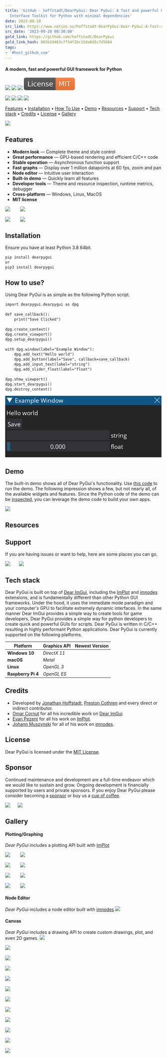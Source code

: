 ```yaml
---
title: 'GitHub - hoffstadt/DearPyGui: Dear PyGui: A fast and powerful Graphical User
  Interface Toolkit for Python with minimal dependencies'
date: 2023-09-20
src_link: https://www.notion.so/hoffstadt-DearPyGui-Dear-PyGui-A-fast-and-powerful-Graphical-User-Interface-Toolkit-for-Python-wit-6338e194c22a47fba2472d7fbd2d1315
src_date: '2023-09-20 08:30:00'
gold_link: https://github.com/hoffstadt/DearPyGui
gold_link_hash: 985b2d463cff54f2bc15da0d5c7d5684
tags:
- '#host_github_com'
---
```



#### A modern, fast and powerful GUI framework for Python



[![](https://camo.githubusercontent.com/c39a04c69b52d329e6d3dbfa597eee1b1298812e4ad6e08a6f78515df8d05cfe/68747470733a2f2f696d672e736869656c64732e696f2f707970692f707976657273696f6e732f646561727079677569)](/hoffstadt/DearPyGui/blob/master)
[![](https://camo.githubusercontent.com/2cb33d6e95f6265abb85e45180a01fc9ae9273be397fd14aedac3345959cfb26/68747470733a2f2f696d672e736869656c64732e696f2f707970692f762f646561727079677569)](https://pypi.org/project/dearpygui/)
[![](https://camo.githubusercontent.com/65a4748f7b5580e5d22942823ca9f8190721be3c090257cf23a48dec342ce462/68747470733a2f2f706570792e746563682f62616467652f646561727079677569)](https://pepy.tech/project/dearpygui)
[![](https://github.com/hoffstadt/DearPyGui/raw/assets/readme/mit_badge.svg)](#license)




[![](https://github.com/hoffstadt/DearPyGui/workflows/Embedded%20Build/badge.svg?branch=master)](https://github.com/hoffstadt/DearPyGui/actions?workflow=Embedded%20Build)
[![](https://github.com/hoffstadt/DearPyGui/workflows/Static%20Analysis/badge.svg?branch=master)](https://github.com/hoffstadt/DearPyGui/actions?workflow=Static%20Analysis)
[![](https://github.com/hoffstadt/DearPyGui/actions/workflows/Deployment.yml/badge.svg?branch=master)](https://github.com/hoffstadt/DearPyGui/actions/workflows/Deployment.yml)
[![](https://camo.githubusercontent.com/5d8c0849b281418900f6877dfc81f1542b24622652328e15b09a41c15617e9ad/68747470733a2f2f72656164746865646f63732e6f72672f70726f6a656374732f6465617270796775692f62616467652f3f76657273696f6e3d6c6174657374)](https://dearpygui.readthedocs.io/en/latest/?badge=latest)




[Features](#features) •
 [Installation](#installation) •
 [How To Use](#how-to-use) • 
 [Demo](#demo) •
 [Resources](#resources) •
 [Support](#support) •
 [Tech stack](#tech-stack) •
 [Credits](#credits) •
 [License](#license) •
 [Gallery](#gallery)



  
[![](https://raw.githubusercontent.com/hoffstadt/DearPyGui/assets/linuxthemes.PNG)](https://raw.githubusercontent.com/hoffstadt/DearPyGui/assets/linuxthemes.PNG)


Features
--------


* **Modern look** — Complete theme and style control
* **Great performance** — GPU-based rendering and efficient C/C++ code
* **Stable operation** — Asynchronous function support
* **Fast graphs** — Display over 1 million datapoints at 60 fps, zoom and pan
* **Node editor** — Intuitive user interaction
* **Built-in demo** — Quickly learn all features
* **Developer tools** — Theme and resource inspection, runtime metrics, debugger
* **Cross-platform** — Windows, Linux, MacOS
* **MIT license**



[![](https://raw.githubusercontent.com/wiki/epezent/implot/screenshots3/stem.gif)](https://raw.githubusercontent.com/wiki/epezent/implot/screenshots3/stem.gif)        [![](https://raw.githubusercontent.com/wiki/epezent/implot/screenshots3/tables.gif)](https://raw.githubusercontent.com/wiki/epezent/implot/screenshots3/tables.gif)




[![](https://raw.githubusercontent.com/wiki/epezent/implot/screenshots3/pie.gif)](https://raw.githubusercontent.com/wiki/epezent/implot/screenshots3/pie.gif)        [![](https://raw.githubusercontent.com/wiki/epezent/implot/screenshots3/candle.gif)](https://raw.githubusercontent.com/wiki/epezent/implot/screenshots3/candle.gif)



Installation
------------


Ensure you have at least Python 3.8 64bit.



```
pip install dearpygui
or
pip3 install dearpygui

```

How to use?
-----------


Using Dear PyGui is as simple as the following Python script.



```
import dearpygui.dearpygui as dpg

def save_callback():
    print("Save Clicked")

dpg.create_context()
dpg.create_viewport()
dpg.setup_dearpygui()

with dpg.window(label="Example Window"):
    dpg.add_text("Hello world")
    dpg.add_button(label="Save", callback=save_callback)
    dpg.add_input_text(label="string")
    dpg.add_slider_float(label="float")

dpg.show_viewport()
dpg.start_dearpygui()
dpg.destroy_context()
```

  

[![](https://raw.githubusercontent.com/hoffstadt/DearPyGui/assets/readme/first_app.gif)](https://dearpygui.readthedocs.io/en/latest/tutorials/first-steps.html#first-run)


Demo
----


The built-in demo shows all of Dear PyGui's functionality. Use [this code](https://dearpygui.readthedocs.io/en/latest/tutorials/first-steps.html#demo) to run the demo. The following impression shows a few, but not nearly all, of the available widgets and features. Since the Python code of the demo can be [inspected](https://github.com/hoffstadt/DearPyGui/blob/master/dearpygui/demo.py), you can leverage the demo code to build your own apps.
  
  



[![](https://raw.githubusercontent.com/hoffstadt/DearPyGui/assets/readme/demo.gif)](https://dearpygui.readthedocs.io/en/latest/tutorials/first-steps.html#demo)


Resources
---------


Support
-------


If you are having issues or want to help, here are some places you can go.


[![](https://camo.githubusercontent.com/8bdc0e91fc1561367e94b1b93b29b493e46e95426a60623b3750dc65632cf1c7/68747470733a2f2f696d672e736869656c64732e696f2f646973636f72642f3733363237393237373234323431373237323f6c6f676f3d646973636f7264)](https://discord.gg/tyE7Gu4)       [![](https://camo.githubusercontent.com/0b727e4f58f717185fac61537768a22c13428a511e561daea113a9fda3c6f3a0/68747470733a2f2f696d672e736869656c64732e696f2f7265646469742f7375627265646469742d73756273637269626572732f6465617270796775693f6c6162656c3d72253246646561727079677569)](https://www.reddit.com/r/DearPyGui/)


Tech stack
----------


Dear PyGui is built on top of [Dear ImGui](https://github.com/ocornut/imgui), including the [ImPlot](https://github.com/epezent/implot) and [imnodes](https://github.com/Nelarius/imnodes) extensions, and is fundamentally different than other Python GUI frameworks. Under the hood, it uses the immediate mode paradigm and your computer's GPU to facilitate extremely dynamic interfaces. In the same manner Dear ImGui provides a simple way to create tools for game developers, Dear PyGui provides a simple way for python developers to create quick and powerful GUIs for scripts. Dear PyGui is written in C/C++ resulting in highly performant Python applications. Dear PyGui is currently supported on the following platforms.
  





| Platform | Graphics API | Newest Version |
| --- | --- | --- |
| **Windows 10** | *DirectX 11* |  |
| **macOS** | *Metal* |  |
| **Linux** | *OpenGL 3* |  |
| **Raspberry Pi 4** | *OpenGL ES* |  |


Credits
-------


* Developed by [Jonathan Hoffstadt](https://github.com/hoffstadt), [Preston Cothren](https://github.com/Pcothren) and every direct or indirect contributor.
* [Omar Cornut](http://www.miracleworld.net/) for all his incredible work on [Dear ImGui](https://github.com/ocornut/imgui).
* [Evan Pezent](http://evanpezent.com/) for all his work on [ImPlot](https://github.com/epezent/implot).
* [Johann Muszynski](https://github.com/Nelarius) for all of his work on [imnodes](https://github.com/Nelarius/imnodes).


License
-------


Dear PyGui is licensed under the [MIT License](https://github.com/hoffstadt/DearPyGui/blob/master/LICENSE).


Sponsor
-------


Continued maintenance and development are a full-time endeavor which we would like to sustain and grow. Ongoing development is financially supported by users and private sponsors. If you enjoy Dear PyGui please consider becoming a [sponsor](https://github.com/hoffstadt/DearPyGui/wiki/Sponsors) or buy us a [cup of coffee](https://www.buymeacoffee.com/DearPyGui).


[![](https://camo.githubusercontent.com/76cd365db3fb5ee097a66663b9804c95e2ed6f374d7737d0aa5871b490a6a595/68747470733a2f2f696d672e736869656c64732e696f2f6769746875622f73706f6e736f72732f686f666673746164743f6c6162656c3d47697468756225323053706f6e736f7273)](https://camo.githubusercontent.com/76cd365db3fb5ee097a66663b9804c95e2ed6f374d7737d0aa5871b490a6a595/68747470733a2f2f696d672e736869656c64732e696f2f6769746875622f73706f6e736f72732f686f666673746164743f6c6162656c3d47697468756225323053706f6e736f7273)      [![](https://camo.githubusercontent.com/6b68c5566c4b030dc49475b21cc86f8b3c12d687648f527372679b3dbedaa2af/68747470733a2f2f696d672e736869656c64732e696f2f6f70656e636f6c6c6563746976652f73706f6e736f72732f6465617270796775693f6c6162656c3d4f70656e253230436f6c6c65637469766525323053706f6e736f7273)](https://camo.githubusercontent.com/6b68c5566c4b030dc49475b21cc86f8b3c12d687648f527372679b3dbedaa2af/68747470733a2f2f696d672e736869656c64732e696f2f6f70656e636f6c6c6563746976652f73706f6e736f72732f6465617270796775693f6c6162656c3d4f70656e253230436f6c6c65637469766525323053706f6e736f7273)


Gallery
-------


#### Plotting/Graphing


*Dear PyGui* includes a plotting API built with [ImPlot](https://github.com/epezent/implot)


[![](https://raw.githubusercontent.com/wiki/epezent/implot/screenshots3/controls.gif)](https://raw.githubusercontent.com/wiki/epezent/implot/screenshots3/controls.gif)        [![](https://raw.githubusercontent.com/wiki/epezent/implot/screenshots3/dnd.gif)](https://raw.githubusercontent.com/wiki/epezent/implot/screenshots3/dnd.gif)


[![](https://raw.githubusercontent.com/wiki/epezent/implot/screenshots3/query.gif)](https://raw.githubusercontent.com/wiki/epezent/implot/screenshots3/query.gif)        [![](https://raw.githubusercontent.com/wiki/epezent/implot/screenshots3/bars.gif)](https://raw.githubusercontent.com/wiki/epezent/implot/screenshots3/bars.gif)


[![](https://raw.githubusercontent.com/wiki/epezent/implot/screenshots3/rt.gif)](https://raw.githubusercontent.com/wiki/epezent/implot/screenshots3/rt.gif)        [![](https://raw.githubusercontent.com/wiki/epezent/implot/screenshots3/markers.gif)](https://raw.githubusercontent.com/wiki/epezent/implot/screenshots3/markers.gif)


[![](https://raw.githubusercontent.com/wiki/epezent/implot/screenshots3/shaded.gif)](https://raw.githubusercontent.com/wiki/epezent/implot/screenshots3/shaded.gif)        [![](https://raw.githubusercontent.com/wiki/epezent/implot/screenshots3/heat.gif)](https://raw.githubusercontent.com/wiki/epezent/implot/screenshots3/heat.gif)


#### Node Editor


*Dear PyGui* includes a node editor built with [imnodes](https://github.com/Nelarius/imnodes)
[![](https://github.com/hoffstadt/DearPyGui/raw/assets/readme/nodes2.png)](https://github.com/hoffstadt/DearPyGui/blob/assets/readme/nodes2.png)


#### Canvas


*Dear PyGui* includes a drawing API to create custom drawings, plot, and even 2D games.
[![](https://github.com/hoffstadt/DearPyGui/raw/assets/readme/tetris.png)](https://github.com/hoffstadt/DearPyGui/blob/assets/readme/tetris.png)


[![](https://github.com/hoffstadt/DearPyGui/raw/assets/readme/3d.png)](https://github.com/hoffstadt/DearPyGui/blob/assets/readme/3d.png)


[![](https://github.com/hoffstadt/DearPyGui/raw/assets/readme/nodes1.png)](https://github.com/hoffstadt/DearPyGui/blob/assets/readme/nodes1.png)


[![](https://github.com/hoffstadt/DearPyGui/raw/assets/readme/space.png)](https://github.com/hoffstadt/DearPyGui/blob/assets/readme/space.png)


[![](https://github.com/hoffstadt/DearPyGui/raw/assets/readme/snake.gif)](https://github.com/hoffstadt/DearPyGui/blob/assets/readme/snake.gif)


[![](https://github.com/hoffstadt/DearPyGui/raw/assets/readme/drawing.png)](https://github.com/hoffstadt/DearPyGui/blob/assets/readme/drawing.png)


  
[![](https://github.com/hoffstadt/DearPyGui/raw/assets/canvas.png?raw=true)](https://github.com/hoffstadt/DearPyGui/blob/assets/canvas.png?raw=true)


[![](https://github.com/hoffstadt/DearPyGui/raw/assets/readme/nodes3.png)](https://github.com/hoffstadt/DearPyGui/blob/assets/readme/nodes3.png)


[![](https://github.com/hoffstadt/DearPyGui/raw/assets/readme/3d1.png)](https://github.com/hoffstadt/DearPyGui/blob/assets/readme/3d1.png)


[![](https://github.com/hoffstadt/DearPyGui/raw/assets/readme/game1.png)](https://github.com/hoffstadt/DearPyGui/blob/assets/readme/game1.png)


[![](https://github.com/hoffstadt/DearPyGui/raw/assets/readme/mandlebrot.gif)](https://github.com/hoffstadt/DearPyGui/blob/assets/readme/mandlebrot.gif)


[![](https://github.com/hoffstadt/DearPyGui/raw/assets/readme/nodes4.png)](https://github.com/hoffstadt/DearPyGui/blob/assets/readme/nodes4.png)
